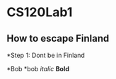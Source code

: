 # CS120Lab1

## How to escape Finland
 *Step 1: Dont be in Finland
 
 *Bob
 *bob
 *italic*
 **Bold**
